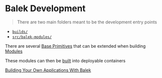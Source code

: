 # Balek Development
 > There are two main folders meant to be the development entry points 
 * [`builds/`](../../builds/README.md)
 * [`src/balek-modules/`](../../src/balek-modules/README.md)

There are several [Base Primitives](../../src/balek-modules/base/README.md)  that can be extended when building [Modules](./modules.md)

These modules can then be  [built](../builds/README.md) into deployable containers 

[Building Your Own Applications With Balek](./composing.md)



